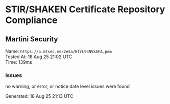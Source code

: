 # STIR/SHAKEN Certificate Repository Compliance

## Martini Security

Name: `https://p.mtsec.me/2e5a/NfrL93NVkAFA.pem`\
Tested At: 18 Aug 25 21:02 UTC\
Time: 139ms

### Issues

no warning, or error, or notice date level issues were found

Generated: 18 Aug 25 21:13 UTC